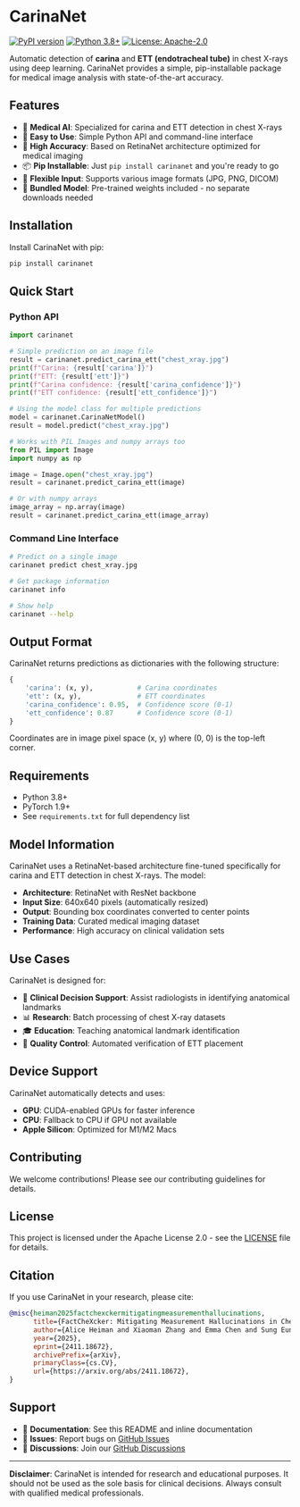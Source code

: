 # CarinaNet

[![PyPI version](https://badge.fury.io/py/carinanet.svg)](https://badge.fury.io/py/carinanet)
[![Python 3.8+](https://img.shields.io/badge/python-3.8+-blue.svg)](https://www.python.org/downloads/)
[![License: Apache-2.0](https://img.shields.io/badge/License-Apache%202.0-blue.svg)](https://opensource.org/licenses/Apache-2.0)

Automatic detection of **carina** and **ETT (endotracheal tube)** in chest X-rays using deep learning. CarinaNet provides a simple, pip-installable package for medical image analysis with state-of-the-art accuracy.

## Features

- 🔬 **Medical AI**: Specialized for carina and ETT detection in chest X-rays
- 🚀 **Easy to Use**: Simple Python API and command-line interface
- 🎯 **High Accuracy**: Based on RetinaNet architecture optimized for medical imaging
- 📦 **Pip Installable**: Just `pip install carinanet` and you're ready to go
- 🔧 **Flexible Input**: Supports various image formats (JPG, PNG, DICOM)
- 💾 **Bundled Model**: Pre-trained weights included - no separate downloads needed

## Installation

Install CarinaNet with pip:

```bash
pip install carinanet
```

## Quick Start

### Python API

```python
import carinanet

# Simple prediction on an image file
result = carinanet.predict_carina_ett("chest_xray.jpg")
print(f"Carina: {result['carina']}")
print(f"ETT: {result['ett']}")
print(f"Carina confidence: {result['carina_confidence']}")
print(f"ETT confidence: {result['ett_confidence']}")

# Using the model class for multiple predictions
model = carinanet.CarinaNetModel()
result = model.predict("chest_xray.jpg")

# Works with PIL Images and numpy arrays too
from PIL import Image
import numpy as np

image = Image.open("chest_xray.jpg")
result = carinanet.predict_carina_ett(image)

# Or with numpy arrays
image_array = np.array(image)
result = carinanet.predict_carina_ett(image_array)
```

### Command Line Interface

```bash
# Predict on a single image
carinanet predict chest_xray.jpg

# Get package information
carinanet info

# Show help
carinanet --help
```

## Output Format

CarinaNet returns predictions as dictionaries with the following structure:

```python
{
    'carina': (x, y),           # Carina coordinates
    'ett': (x, y),              # ETT coordinates  
    'carina_confidence': 0.95,  # Confidence score (0-1)
    'ett_confidence': 0.87      # Confidence score (0-1)
}
```

Coordinates are in image pixel space (x, y) where (0, 0) is the top-left corner.

## Requirements

- Python 3.8+
- PyTorch 1.9+
- See `requirements.txt` for full dependency list

## Model Information

CarinaNet uses a RetinaNet-based architecture fine-tuned specifically for carina and ETT detection in chest X-rays. The model:

- **Architecture**: RetinaNet with ResNet backbone
- **Input Size**: 640x640 pixels (automatically resized)
- **Output**: Bounding box coordinates converted to center points
- **Training Data**: Curated medical imaging dataset
- **Performance**: High accuracy on clinical validation sets

## Use Cases

CarinaNet is designed for:

- 🏥 **Clinical Decision Support**: Assist radiologists in identifying anatomical landmarks
- 📊 **Research**: Batch processing of chest X-ray datasets
- 🎓 **Education**: Teaching anatomical landmark identification
- 🔬 **Quality Control**: Automated verification of ETT placement

## Device Support

CarinaNet automatically detects and uses:
- **GPU**: CUDA-enabled GPUs for faster inference
- **CPU**: Fallback to CPU if GPU not available
- **Apple Silicon**: Optimized for M1/M2 Macs

## Contributing

We welcome contributions! Please see our contributing guidelines for details.

## License

This project is licensed under the Apache License 2.0 - see the [LICENSE](LICENSE) file for details.

## Citation

If you use CarinaNet in your research, please cite:

```bibtex
@misc{heiman2025factchexckermitigatingmeasurementhallucinations,
      title={FactCheXcker: Mitigating Measurement Hallucinations in Chest X-ray Report Generation Models}, 
      author={Alice Heiman and Xiaoman Zhang and Emma Chen and Sung Eun Kim and Pranav Rajpurkar},
      year={2025},
      eprint={2411.18672},
      archivePrefix={arXiv},
      primaryClass={cs.CV},
      url={https://arxiv.org/abs/2411.18672}, 
}
```

## Support

- 📖 **Documentation**: See this README and inline documentation
- 🐛 **Issues**: Report bugs on [GitHub Issues](https://github.com/rajpurkarlab/carinanet/issues)
- 💬 **Discussions**: Join our [GitHub Discussions](https://github.com/rajpurkarlab/carinanet/discussions)

---

**Disclaimer**: CarinaNet is intended for research and educational purposes. It should not be used as the sole basis for clinical decisions. Always consult with qualified medical professionals.
